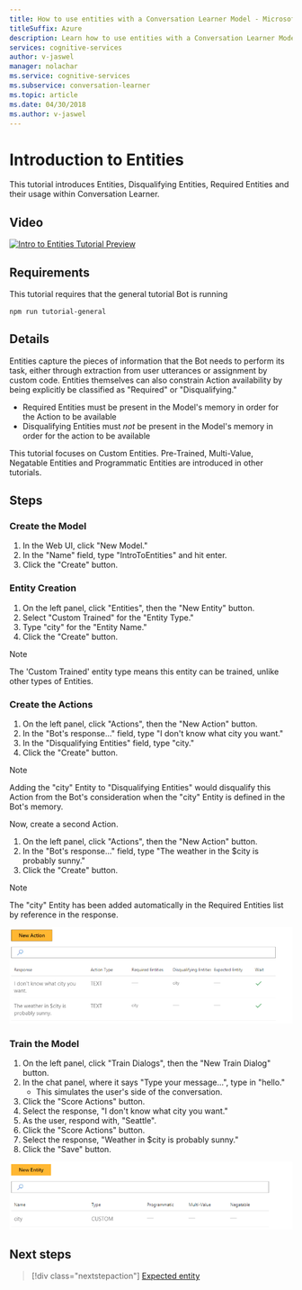 ```yaml
---
title: How to use entities with a Conversation Learner Model - Microsoft Cognitive Services | Microsoft Docs
titleSuffix: Azure
description: Learn how to use entities with a Conversation Learner Model.
services: cognitive-services
author: v-jaswel
manager: nolachar
ms.service: cognitive-services
ms.subservice: conversation-learner
ms.topic: article
ms.date: 04/30/2018
ms.author: v-jaswel
---
```


# Introduction to Entities

This tutorial introduces Entities, Disqualifying Entities, Required Entities and their usage within Conversation Learner.

## Video

[![Intro to Entities Tutorial Preview](https://aka.ms/cl_Tutorial_v3_IntroEntities_Preview)](https://aka.ms/cl_Tutorial_v3_IntroEntities)

## Requirements

This tutorial requires that the general tutorial Bot is running

	npm run tutorial-general

## Details

Entities capture the pieces of information that the Bot needs to perform its task, either through extraction from user utterances or assignment by custom code. Entities themselves can also constrain Action availability by being explicitly be classified as "Required" or "Disqualifying."

- Required Entities must be present in the Model's memory in order for the Action to be available
- Disqualifying Entities must *not* be present in the Model's memory in order for the action to be available

This tutorial focuses on Custom Entities. Pre-Trained, Multi-Value, Negatable Entities and Programmatic Entities are introduced in other tutorials.

## Steps

### Create the Model

1. In the Web UI, click "New Model."
2. In the "Name" field, type "IntroToEntities" and hit enter.
3. Click the "Create" button.

### Entity Creation

1. On the left panel, click "Entities", then the "New Entity" button.
2. Select "Custom Trained" for the "Entity Type."
3. Type "city" for the "Entity Name."
4. Click the "Create" button.

> [!NOTE]
> The 'Custom Trained' entity type means this entity can be trained, unlike other types of Entities.

### Create the Actions

1. On the left panel, click "Actions", then the "New Action" button.
2. In the "Bot's response..." field, type "I don't know what city you want."
3. In the "Disqualifying Entities" field, type "city."
4. Click the "Create" button.

> [!NOTE]
> Adding the "city" Entity to "Disqualifying Entities" would disqualify this Action from the Bot's consideration when the "city" Entity is defined in the Bot's memory.

Now, create a second Action.

1. On the left panel, click "Actions", then the "New Action" button.
2. In the "Bot's response..." field, type "The weather in the $city is probably sunny."
3. Click the "Create" button.

> [!NOTE]
> The "city" Entity has been added automatically in the Required Entities list by reference in the response.

![](../media/tutorial3_actions.PNG)

### Train the Model

1. On the left panel, click "Train Dialogs", then the "New Train Dialog" button.
2. In the chat panel, where it says "Type your message...", type in "hello."
	- This simulates the user's side of the conversation.
3. Click the "Score Actions" button.
4. Select the response, "I don't know what city you want."
5. As the user, respond with, "Seattle".
6. Click the "Score Actions" button.
7. Select the response, "Weather in $city is probably sunny."
8. Click the "Save" button.

![](../media/tutorial3_entities.PNG)

## Next steps

> [!div class="nextstepaction"]
> [Expected entity](./05-expected-entity.md)
